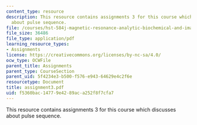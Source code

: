 ```yaml
---
content_type: resource
description: This resource contains assignments 3 for this course which discusses
  about pulse sequence.
file: /courses/hst-584j-magnetic-resonance-analytic-biochemical-and-imaging-techniques-spring-2006/f5360bac14779e4289aca252f8f7cfa7_assignment3.pdf
file_size: 36486
file_type: application/pdf
learning_resource_types:
- Assignments
license: https://creativecommons.org/licenses/by-nc-sa/4.0/
ocw_type: OCWFile
parent_title: Assignments
parent_type: CourseSection
parent_uid: 5f4234e3-b500-f576-e943-64629e4c2f6e
resourcetype: Document
title: assignment3.pdf
uid: f5360bac-1477-9e42-89ac-a252f8f7cfa7
---
```

This resource contains assignments 3 for this course which discusses about pulse sequence.